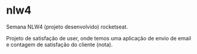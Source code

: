 # nlw4
Semana NLW4 (projeto desenvolvido) rocketseat.

Projeto de satisfação de user, onde temos uma aplicação de envio de email e contagem de satisfação do cliente (nota).
